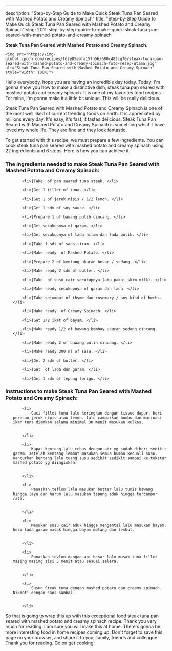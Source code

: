 ---
description: "Step-by-Step Guide to Make Quick Steak Tuna Pan Seared with Mashed Potato and Creamy Spinach"
title: "Step-by-Step Guide to Make Quick Steak Tuna Pan Seared with Mashed Potato and Creamy Spinach"
slug: 2011-step-by-step-guide-to-make-quick-steak-tuna-pan-seared-with-mashed-potato-and-creamy-spinach

<p>
	<strong>Steak Tuna Pan Seared with Mashed Potato and Creamy Spinach</strong>. 
	
</p>
<p>
	
	<img src="https://img-global.cpcdn.com/recipes/f62e85eafa157b56/680x482cq70/steak-tuna-pan-seared-with-mashed-potato-and-creamy-spinach-foto-resep-utama.jpg" alt="Steak Tuna Pan Seared with Mashed Potato and Creamy Spinach" style="width: 100%;">
	
	
</p>
<p>
	Hello everybody, hope you are having an incredible day today. Today, I'm gonna show you how to make a distinctive dish, steak tuna pan seared with mashed potato and creamy spinach. It is one of my favorites food recipes. For mine, I'm gonna make it a little bit unique. This will be really delicious.
</p>
	
<p>
	
</p>
<p>
	Steak Tuna Pan Seared with Mashed Potato and Creamy Spinach is one of the most well liked of current trending foods on earth. It is appreciated by millions every day. It's easy, it's fast, it tastes delicious. Steak Tuna Pan Seared with Mashed Potato and Creamy Spinach is something which I have loved my whole life. They are fine and they look fantastic.
</p>

<p>
To get started with this recipe, we must prepare a few ingredients. You can cook steak tuna pan seared with mashed potato and creamy spinach using 22 ingredients and 6 steps. Here is how you can achieve it.
</p>

<h3>The ingredients needed to make Steak Tuna Pan Seared with Mashed Potato and Creamy Spinach:</h3>

<ol>
	
		<li>{Take  of pan seared tuna steak. </li>
	
		<li>{Get 1 fillet of tuna. </li>
	
		<li>{Get 1 of jeruk nipis / 1/2 lemon. </li>
	
		<li>{Get 1 sdm of soy sauce. </li>
	
		<li>{Prepare 1 of bawang putih cincang. </li>
	
		<li>{Get secukupnya of garam. </li>
	
		<li>{Get secukupnya of lada hitam dan lada putih. </li>
	
		<li>{Take 1 sdt of saos tiram. </li>
	
		<li>{Make ready  of Mashed Potato. </li>
	
		<li>{Prepare 2 of kentang ukuran besar / sedang. </li>
	
		<li>{Make ready 2 sdm of butter. </li>
	
		<li>{Take  of susu cair secukupnya (aku pakai skim milk). </li>
	
		<li>{Make ready secukupnya of garam dan lada. </li>
	
		<li>{Take sejumput of thyme dan rosemary / any kind of herbs. </li>
	
		<li>{Make ready  of Creamy Spinach. </li>
	
		<li>{Get 1/2 ikat of bayam. </li>
	
		<li>{Make ready 1/2 of bawang bombay ukuran sedang cincang. </li>
	
		<li>{Make ready 2 of bawang putih cincang. </li>
	
		<li>{Make ready 300 ml of susu. </li>
	
		<li>{Get 2 sdm of butter. </li>
	
		<li>{Get  of lada dan garam. </li>
	
		<li>{Get 1 sdm of tepung terigu. </li>
	
</ol>
<p>
	
</p>

<h3>Instructions to make Steak Tuna Pan Seared with Mashed Potato and Creamy Spinach:</h3>

<ol>
	
		<li>
			Cuci fillet tuna lalu keringkan dengan tissue dapur. beri perasan jeruk nipis atau lemon. lalu campurkan bumbu dan marinasi ikan tuna diamkan selama minimal 30 menit masukan kulkas.
			
			
		</li>
	
		<li>
			Kupas kentang lalu rebus dengan air yg sudah diberi sedikit garam. setelah kentang lembut masukan semua bumbu kecuali susu. Hancurkan kentang lalu tuang susu sedikit sedikit sampai ke tekstur mashed potato yg diinginkan.
			
			
		</li>
	
		<li>
			Panaskan teflon lalu masukan butter lalu tumis bawang hingga layu dan harum lalu masukan tepung aduk hingga tercampur rata.
			
			
		</li>
	
		<li>
			Masukan susu cair aduk hingga mengental lalu masukan bayam, beri lada garam masak hingga bayam matang dan lembut.
			
			
		</li>
	
		<li>
			Panaskan tevlon dengan api besar lalu masak tuna fillet masing masing sisi 5 menit atau sesuai selera.
			
			
		</li>
	
		<li>
			Susun Steak tuna dengan mashed potato dan creamy spinach. Nikmati dengan saos sambal.
			
			
		</li>
	
</ol>

<p>
	
</p>

<p>
	So that is going to wrap this up with this exceptional food steak tuna pan seared with mashed potato and creamy spinach recipe. Thank you very much for reading. I am sure you will make this at home. There's gonna be more interesting food in home recipes coming up. Don't forget to save this page on your browser, and share it to your family, friends and colleague. Thank you for reading. Go on get cooking!
</p>
